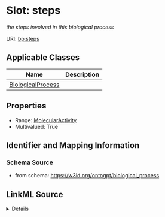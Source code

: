 # Slot: steps
_the steps involved in this biological process_


URI: [bp:steps](http://w3id.org/ontogpt/biological-process-templatesteps)



<!-- no inheritance hierarchy -->




## Applicable Classes

| Name | Description |
| --- | --- |
[BiologicalProcess](BiologicalProcess.md) | 






## Properties

* Range: [MolecularActivity](MolecularActivity.md)
* Multivalued: True








## Identifier and Mapping Information







### Schema Source


* from schema: https://w3id.org/ontogpt/biological_process




## LinkML Source

<details>
```yaml
name: steps
description: the steps involved in this biological process
from_schema: https://w3id.org/ontogpt/biological_process
rank: 1000
multivalued: true
alias: steps
owner: BiologicalProcess
domain_of:
- BiologicalProcess
range: MolecularActivity

```
</details>